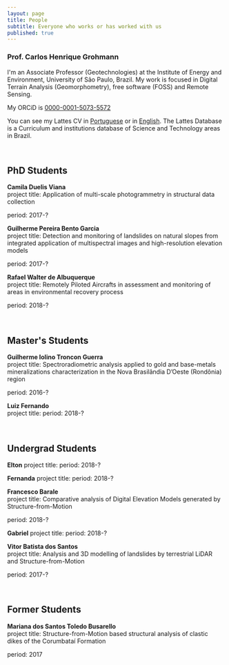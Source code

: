 ```yaml
---
layout: page
title: People
subtitle: Everyone who works or has worked with us
published: true
---
```


### Prof. Carlos Henrique Grohmann
I'm an Associate Professor (Geotechnologies) at the Institute of Energy and Environment, University of São Paulo, Brazil. My work is focused in Digital Terrain Analysis (Geomorphometry), free software (FOSS) and Remote Sensing.

My ORCiD is [0000-0001-5073-5572](http://orcid.org/0000-0001-5073-5572)

You can see my Lattes CV in [Portuguese](http://lattes.cnpq.br/5846052449613692) or in [English](http://buscatextual.cnpq.br/buscatextual/visualizacv.do?metodo=apresentar&id=K4769337Z5&idiomaExibicao=2). The Lattes Database is a Curriculum and institutions database of Science and Technology areas in Brazil.   
  
&nbsp;

## PhD Students
**Camila Duelis Viana**  
project title: Application of multi-scale photogrammetry in structural data collection
<!-- Aplicação de fotogrametria digital multi-escala para aquisição de dados estruturais  --->  
period: 2017-?  


**Guilherme Pereira Bento Garcia**  
project title: Detection and monitoring of landslides on natural slopes from integrated application of multispectral images and high-resolution elevation models
<!-- Detecção e monitoramento de escorregamentos em encostas naturais a partir da utilização integrada de imagens espectrais e modelos de elevação de alta resolução  --->  
period: 2017-?  


**Rafael Walter de Albuquerque**  
project title: Remotely Piloted Aircrafts in assessment and monitoring of areas in environmental recovery process
<!-- Aplicação de aeronaves remotamente pilotadas para avaliação e monitoramento de áreas em processo de recuperação ambiental --->  
period: 2018-? 
&nbsp;

&nbsp;


## Master's Students
**Guilherme Iolino Troncon Guerra**  
project title: Spectroradiometric analysis applied to gold and base-metals mineralizations characterization in the Nova Brasilândia D’Oeste (Rondônia) region
<!-- Análise espectrorradiométrica aplicada à caracterização das mineralizações de ouro e metais-base na região de Nova Brasilândia D’Oeste – Rondônia  --->  
period: 2016-?  


**Luiz Fernando**  
project title: 
period: 2018-? 
&nbsp;

&nbsp;


## Undergrad Students
**Elton**
project title: 
period: 2018-? 


**Fernanda**
project title: 
period: 2018-? 


**Francesco Barale**  
project title: Comparative analysis of Digital Elevation Models generated by Structure-from-Motion
<!-- Análise comparativa de modelos de elevação gerados por Structure-from-Motion  --->  
period: 2018-? 


**Gabriel**
project title: 
period: 2018-? 


**Vitor Batista dos Santos**  
project title: Analysis and 3D modelling of landslides by terrestrial LiDAR and Structure-from-Motion
<!-- Análise e modelagem tridimensional de escorregamento de massa por LiDAR terrestre e Structure-from-Motion  --->  
period: 2017-? 
&nbsp;

&nbsp;


## Former Students
**Mariana dos Santos Toledo Busarello**  
project title: Structure-from-Motion based structural analysis of clastic dikes of the Corumbataí Formation
<!-- Análise estrutural de diques clásticos da Formação Corumbataí a partir de Structure-from-Motion  --->  
period: 2017
&nbsp;
